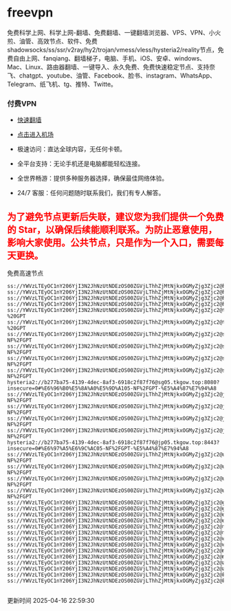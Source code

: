 # freevpn

免费科学上网、科学上网-翻墙、免费翻墙、一键翻墙浏览器、VPS、VPN、小火煎、油管、高效节点、软件、免费shadowsocks/ss/ssr/v2ray/hy2/trojan/vmess/vless/hysteria2/reality节点，免费自由上网、fanqiang、翻墙梯子，电脑、手机、iOS、安卓、windows、Mac、Linux、路由器翻墙、一键导入、永久免费、免费快速稳定节点、支持奈飞、chatgpt、youtube、油管、Facebook、脸书、instagram、WhatsApp、Telegram、纸飞机、tg、推特、Twitte。

### 付费VPN
* [快速翻墙](https://xgogo.sbs/#/register?code=wxADDy87) 

* [点击进入机场](https://xgogo.sbs/#/register?code=wxADDy87) 

* 极速访问：直达全球内容，无任何卡顿。

* 全平台支持：无论手机还是电脑都能轻松连接。

* 全世界畅游：提供多种服务器选择，确保最佳网络体验。

* 24/7 客服：任何问题随时联系我们，我们有专人解答。

## <font color="red">为了避免节点更新后失联，建议您为我们提供一个免费的 Star，以确保后续能顺利联系。为防止恶意使用，影响大家使用。公共节点，只是作为一个入口，需要每天更换。</font>

免费高速节点

```ss://YWVzLTEyOC1nY206YjI3N2JhNzUtNDEzOS00ZGVjLThhZjMtNjkxOGMyZjg3Zjc2@hk01.jgrtoioceaw.help:50384#%E9%A6%99%E6%B8%AF01
ss://YWVzLTEyOC1nY206YjI3N2JhNzUtNDEzOS00ZGVjLThhZjMtNjkxOGMyZjg3Zjc2@hk02.jigreliewolf.click:17889#%E9%A6%99%E6%B8%AF02
ss://YWVzLTEyOC1nY206YjI3N2JhNzUtNDEzOS00ZGVjLThhZjMtNjkxOGMyZjg3Zjc2@hk03.jigreliewolf.click:10838#%E9%A6%99%E6%B8%AF03
ss://YWVzLTEyOC1nY206YjI3N2JhNzUtNDEzOS00ZGVjLThhZjMtNjkxOGMyZjg3Zjc2@hk04.jgrtoioceaw.help:29956#%E9%A6%99%E6%B8%AF04
ss://YWVzLTEyOC1nY206YjI3N2JhNzUtNDEzOS00ZGVjLThhZjMtNjkxOGMyZjg3Zjc2@hk05.ijgelrkasd.click:41284#%E9%A6%99%E6%B8%AF05
ss://YWVzLTEyOC1nY206YjI3N2JhNzUtNDEzOS00ZGVjLThhZjMtNjkxOGMyZjg3Zjc2@tw01.jigreliewolf.click:30995#%E5%8F%B0%E6%B9%BE01%20-%20GPT
ss://YWVzLTEyOC1nY206YjI3N2JhNzUtNDEzOS00ZGVjLThhZjMtNjkxOGMyZjg3Zjc2@tw02.ijgelrkasd.click:22610#%E5%8F%B0%E6%B9%BE02%20-%20GPT
ss://YWVzLTEyOC1nY206YjI3N2JhNzUtNDEzOS00ZGVjLThhZjMtNjkxOGMyZjg3Zjc2@sg01.jgrtoioceaw.help:55559#%E6%96%B0%E5%8A%A0%E5%9D%A101%20-NF%2FGPT
ss://YWVzLTEyOC1nY206YjI3N2JhNzUtNDEzOS00ZGVjLThhZjMtNjkxOGMyZjg3Zjc2@sg02.jigreliewolf.click:40574#%E6%96%B0%E5%8A%A0%E5%9D%A102%20-NF%2FGPT
ss://YWVzLTEyOC1nY206YjI3N2JhNzUtNDEzOS00ZGVjLThhZjMtNjkxOGMyZjg3Zjc2@sg03.ijgelrkasd.click:23716#%E6%96%B0%E5%8A%A0%E5%9D%A103%20-NF%2FGPT
ss://YWVzLTEyOC1nY206YjI3N2JhNzUtNDEzOS00ZGVjLThhZjMtNjkxOGMyZjg3Zjc2@sg04.jgrtoioceaw.help:17971#%E6%96%B0%E5%8A%A0%E5%9D%A104%20-NF%2FGPT
hysteria2://b277ba75-4139-4dec-8af3-6918c2f87f76@sg05.tkgow.top:8080?insecure=0#%E6%96%B0%E5%8A%A0%E5%9D%A105-NF%2FGPT-%E5%A4%87%E7%94%A8
ss://YWVzLTEyOC1nY206YjI3N2JhNzUtNDEzOS00ZGVjLThhZjMtNjkxOGMyZjg3Zjc2@jp01.jgrtoioceaw.help:58645#%E6%97%A5%E6%9C%AC01%20-NF%2FGPT
ss://YWVzLTEyOC1nY206YjI3N2JhNzUtNDEzOS00ZGVjLThhZjMtNjkxOGMyZjg3Zjc2@jp02.jgrtoioceaw.help:47462#%E6%97%A5%E6%9C%AC02%20-NF%2FGPT
ss://YWVzLTEyOC1nY206YjI3N2JhNzUtNDEzOS00ZGVjLThhZjMtNjkxOGMyZjg3Zjc2@jp03.jigreliewolf.click:33414#%E6%97%A5%E6%9C%AC03%20-NF%2FGPT
ss://YWVzLTEyOC1nY206YjI3N2JhNzUtNDEzOS00ZGVjLThhZjMtNjkxOGMyZjg3Zjc2@jp04.ijgelrkasd.click:58223#%E6%97%A5%E6%9C%AC04%20-NF%2FGPT
hysteria2://b277ba75-4139-4dec-8af3-6918c2f87f76@jp05.tkgow.top:8443?insecure=0#%E6%97%A5%E6%9C%AC05-NF%2FGPT-%E5%A4%87%E7%94%A8
ss://YWVzLTEyOC1nY206YjI3N2JhNzUtNDEzOS00ZGVjLThhZjMtNjkxOGMyZjg3Zjc2@us01.jgrtoioceaw.help:48129#%E7%BE%8E%E5%9B%BD01%20-NF%2FGPT
ss://YWVzLTEyOC1nY206YjI3N2JhNzUtNDEzOS00ZGVjLThhZjMtNjkxOGMyZjg3Zjc2@us02.jgrtoioceaw.help:44907#%E7%BE%8E%E5%9B%BD02%20-NF%2FGPT
ss://YWVzLTEyOC1nY206YjI3N2JhNzUtNDEzOS00ZGVjLThhZjMtNjkxOGMyZjg3Zjc2@us03.jigreliewolf.click:43330#%E7%BE%8E%E5%9B%BD03%20-NF%2FGPT
ss://YWVzLTEyOC1nY206YjI3N2JhNzUtNDEzOS00ZGVjLThhZjMtNjkxOGMyZjg3Zjc2@us04.ijgelrkasd.click:44130#%E7%BE%8E%E5%9B%BD04%20-NF%2FGPT
ss://YWVzLTEyOC1nY206YjI3N2JhNzUtNDEzOS00ZGVjLThhZjMtNjkxOGMyZjg3Zjc2@gb01.jgrtoioceaw.help:27765#%E8%8B%B1%E5%9B%BD01
ss://YWVzLTEyOC1nY206YjI3N2JhNzUtNDEzOS00ZGVjLThhZjMtNjkxOGMyZjg3Zjc2@gb02.jigreliewolf.click:52762#%E8%8B%B1%E5%9B%BD02
ss://YWVzLTEyOC1nY206YjI3N2JhNzUtNDEzOS00ZGVjLThhZjMtNjkxOGMyZjg3Zjc2@de01.jgrtoioceaw.help:20635#%E5%BE%B7%E5%9B%BD01
ss://YWVzLTEyOC1nY206YjI3N2JhNzUtNDEzOS00ZGVjLThhZjMtNjkxOGMyZjg3Zjc2@de02.jigreliewolf.click:52770#%E5%BE%B7%E5%9B%BD02
ss://YWVzLTEyOC1nY206YjI3N2JhNzUtNDEzOS00ZGVjLThhZjMtNjkxOGMyZjg3Zjc2@fr01.ijgelrkasd.click:32568#%E6%B3%95%E5%9B%BD01
ss://YWVzLTEyOC1nY206YjI3N2JhNzUtNDEzOS00ZGVjLThhZjMtNjkxOGMyZjg3Zjc2@fr02.jigreliewolf.click:45265#%E6%B3%95%E5%9B%BD02
ss://YWVzLTEyOC1nY206YjI3N2JhNzUtNDEzOS00ZGVjLThhZjMtNjkxOGMyZjg3Zjc2@ca01.jigreliewolf.click:30461#%E5%8A%A0%E6%8B%BF%E5%A4%A701
ss://YWVzLTEyOC1nY206YjI3N2JhNzUtNDEzOS00ZGVjLThhZjMtNjkxOGMyZjg3Zjc2@ca02.ijgelrkasd.click:24053#%E5%8A%A0%E6%8B%BF%E5%A4%A702
ss://YWVzLTEyOC1nY206YjI3N2JhNzUtNDEzOS00ZGVjLThhZjMtNjkxOGMyZjg3Zjc2@my01.jigreliewolf.click:52408#%E9%A9%AC%E6%9D%A5%E8%A5%BF%E4%BA%9A01
ss://YWVzLTEyOC1nY206YjI3N2JhNzUtNDEzOS00ZGVjLThhZjMtNjkxOGMyZjg3Zjc2@my02.ijgelrkasd.click:25519#%E9%A9%AC%E6%9D%A5%E8%A5%BF%E4%BA%9A02
ss://YWVzLTEyOC1nY206YjI3N2JhNzUtNDEzOS00ZGVjLThhZjMtNjkxOGMyZjg3Zjc2@au01.jgrtoioceaw.help:13460#%E6%BE%B3%E5%A4%A7%E5%88%A9%E4%BA%9A01
ss://YWVzLTEyOC1nY206YjI3N2JhNzUtNDEzOS00ZGVjLThhZjMtNjkxOGMyZjg3Zjc2@au02.ijgelrkasd.click:46073#%E6%BE%B3%E5%A4%A7%E5%88%A9%E4%BA%9A02
ss://YWVzLTEyOC1nY206YjI3N2JhNzUtNDEzOS00ZGVjLThhZjMtNjkxOGMyZjg3Zjc2@ko01.jgrtoioceaw.help:46108#%E9%9F%A9%E5%9B%BD01
ss://YWVzLTEyOC1nY206YjI3N2JhNzUtNDEzOS00ZGVjLThhZjMtNjkxOGMyZjg3Zjc2@ko02.jigreliewolf.click:50181#%E9%9F%A9%E5%9B%BD02


```
更新时间 2025-04-16 22:59:30